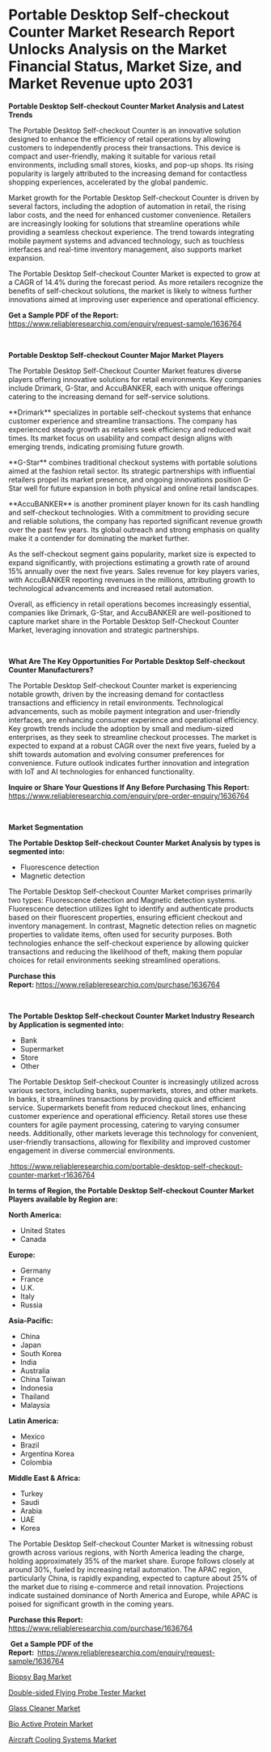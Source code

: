 <p><h1>Portable Desktop Self-checkout Counter Market Research Report Unlocks Analysis on the Market Financial Status, Market Size, and Market Revenue upto 2031</h1></p><p><strong>Portable Desktop Self-checkout Counter Market Analysis and Latest Trends</strong></p>
<p><p>The Portable Desktop Self-checkout Counter is an innovative solution designed to enhance the efficiency of retail operations by allowing customers to independently process their transactions. This device is compact and user-friendly, making it suitable for various retail environments, including small stores, kiosks, and pop-up shops. Its rising popularity is largely attributed to the increasing demand for contactless shopping experiences, accelerated by the global pandemic.</p><p>Market growth for the Portable Desktop Self-checkout Counter is driven by several factors, including the adoption of automation in retail, the rising labor costs, and the need for enhanced customer convenience. Retailers are increasingly looking for solutions that streamline operations while providing a seamless checkout experience. The trend towards integrating mobile payment systems and advanced technology, such as touchless interfaces and real-time inventory management, also supports market expansion.</p><p>The Portable Desktop Self-checkout Counter Market is expected to grow at a CAGR of 14.4% during the forecast period. As more retailers recognize the benefits of self-checkout solutions, the market is likely to witness further innovations aimed at improving user experience and operational efficiency.</p></p>
<p><strong>Get a Sample PDF of the Report:&nbsp;</strong> <a href="https://www.reliableresearchiq.com/enquiry/request-sample/1636764">https://www.reliableresearchiq.com/enquiry/request-sample/1636764</a></p>
<p>&nbsp;</p>
<p><strong>Portable Desktop Self-checkout Counter Major Market Players</strong></p>
<p><p>The Portable Desktop Self-Checkout Counter Market features diverse players offering innovative solutions for retail environments. Key companies include Drimark, G-Star, and AccuBANKER, each with unique offerings catering to the increasing demand for self-service solutions.</p><p>**Drimark** specializes in portable self-checkout systems that enhance customer experience and streamline transactions. The company has experienced steady growth as retailers seek efficiency and reduced wait times. Its market focus on usability and compact design aligns with emerging trends, indicating promising future growth.</p><p>**G-Star** combines traditional checkout systems with portable solutions aimed at the fashion retail sector. Its strategic partnerships with influential retailers propel its market presence, and ongoing innovations position G-Star well for future expansion in both physical and online retail landscapes.</p><p>**AccuBANKER** is another prominent player known for its cash handling and self-checkout technologies. With a commitment to providing secure and reliable solutions, the company has reported significant revenue growth over the past few years. Its global outreach and strong emphasis on quality make it a contender for dominating the market further. </p><p>As the self-checkout segment gains popularity, market size is expected to expand significantly, with projections estimating a growth rate of around 15% annually over the next five years. Sales revenue for key players varies, with AccuBANKER reporting revenues in the millions, attributing growth to technological advancements and increased retail automation. </p><p>Overall, as efficiency in retail operations becomes increasingly essential, companies like Drimark, G-Star, and AccuBANKER are well-positioned to capture market share in the Portable Desktop Self-Checkout Counter Market, leveraging innovation and strategic partnerships.</p></p>
<p>&nbsp;</p>
<p><strong>What Are The Key Opportunities For Portable Desktop Self-checkout Counter Manufacturers?</strong></p>
<p><p>The Portable Desktop Self-checkout Counter market is experiencing notable growth, driven by the increasing demand for contactless transactions and efficiency in retail environments. Technological advancements, such as mobile payment integration and user-friendly interfaces, are enhancing consumer experience and operational efficiency. Key growth trends include the adoption by small and medium-sized enterprises, as they seek to streamline checkout processes. The market is expected to expand at a robust CAGR over the next five years, fueled by a shift towards automation and evolving consumer preferences for convenience. Future outlook indicates further innovation and integration with IoT and AI technologies for enhanced functionality.</p></p>
<p><strong>Inquire or Share Your Questions If Any Before Purchasing This Report:</strong> <a href="https://www.reliableresearchiq.com/enquiry/pre-order-enquiry/1636764">https://www.reliableresearchiq.com/enquiry/pre-order-enquiry/1636764</a></p>
<p>&nbsp;</p>
<p><strong>Market Segmentation</strong></p>
<p><strong>The Portable Desktop Self-checkout Counter Market Analysis by types is segmented into:</strong></p>
<p><ul><li>Fluorescence detection</li><li>Magnetic detection</li></ul></p>
<p><p>The Portable Desktop Self-checkout Counter Market comprises primarily two types: Fluorescence detection and Magnetic detection systems. Fluorescence detection utilizes light to identify and authenticate products based on their fluorescent properties, ensuring efficient checkout and inventory management. In contrast, Magnetic detection relies on magnetic properties to validate items, often used for security purposes. Both technologies enhance the self-checkout experience by allowing quicker transactions and reducing the likelihood of theft, making them popular choices for retail environments seeking streamlined operations.</p></p>
<p><strong>Purchase this Report:&nbsp;</strong><a href="https://www.reliableresearchiq.com/purchase/1636764">https://www.reliableresearchiq.com/purchase/1636764</a></p>
<p>&nbsp;</p>
<p><strong>The Portable Desktop Self-checkout Counter Market Industry Research by Application is segmented into:</strong></p>
<p><ul><li>Bank</li><li>Supermarket</li><li>Store</li><li>Other</li></ul></p>
<p><p>The Portable Desktop Self-checkout Counter is increasingly utilized across various sectors, including banks, supermarkets, stores, and other markets. In banks, it streamlines transactions by providing quick and efficient service. Supermarkets benefit from reduced checkout lines, enhancing customer experience and operational efficiency. Retail stores use these counters for agile payment processing, catering to varying consumer needs. Additionally, other markets leverage this technology for convenient, user-friendly transactions, allowing for flexibility and improved customer engagement in diverse commercial environments.</p></p>
<p><a href="https://www.reliableresearchiq.com/portable-desktop-self-checkout-counter-market-r1636764">&nbsp;https://www.reliableresearchiq.com/portable-desktop-self-checkout-counter-market-r1636764</a></p>
<p><strong>In terms of Region, the Portable Desktop Self-checkout Counter Market Players available by Region are:</strong></p>
<p>
    <p> <strong> North America: </strong>
        <ul>
            <li>United States</li>
            <li>Canada</li>
        </ul>
        </p> 
    <p> <strong> Europe: </strong>
        <ul>
            <li>Germany</li>
            <li>France</li>
            <li>U.K.</li>
            <li>Italy</li>
            <li>Russia</li>
        </ul>
        </p> 
    <p> <strong> Asia-Pacific: </strong>
        <ul>
            <li>China</li>
            <li>Japan</li>
            <li>South Korea</li>
            <li>India</li>
            <li>Australia</li>
            <li>China Taiwan</li>
            <li>Indonesia</li>
            <li>Thailand</li>
            <li>Malaysia</li>
        </ul>
        </p> 
    <p> <strong> Latin America: </strong>
        <ul>
            <li>Mexico</li>
            <li>Brazil</li>
            <li>Argentina Korea</li>
            <li>Colombia</li>
        </ul>
        </p> 
    <p> <strong> Middle East & Africa: </strong>
        <ul>
            <li>Turkey</li>
            <li>Saudi</li>
            <li>Arabia</li>
            <li>UAE</li>
            <li>Korea</li>
        </ul>
    </p>
    </p>
<p><p>The Portable Desktop Self-checkout Counter Market is witnessing robust growth across various regions, with North America leading the charge, holding approximately 35% of the market share. Europe follows closely at around 30%, fueled by increasing retail automation. The APAC region, particularly China, is rapidly expanding, expected to capture about 25% of the market due to rising e-commerce and retail innovation. Projections indicate sustained dominance of North America and Europe, while APAC is poised for significant growth in the coming years.</p></p>
<p><strong>Purchase this Report: </strong><a href="https://www.reliableresearchiq.com/purchase/1636764">https://www.reliableresearchiq.com/purchase/1636764</a></p>
<p>&nbsp;<strong>Get a Sample PDF of the Report:&nbsp;&nbsp;</strong><a href="https://www.reliableresearchiq.com/enquiry/request-sample/1636764">https://www.reliableresearchiq.com/enquiry/request-sample/1636764</a></p>
<p><strong></strong></p>
<p><p><a href="https://www.linkedin.com/pulse/market-leaders-laggards-global-biopsy-bag-trends-forecast-2024-ggtpc?trackingId=d4boRRSySSK4bgZ1Q7I9yA%3D%3D">Biopsy Bag Market</a></p><p><a href="https://medium.com/@gabrielblanda5656/global-double-sided-flying-probe-tester-market-by-product-type-by-application-by-region-and-8ffecde45126?postPublishedType=repub">Double-sided Flying Probe Tester Market</a></p><p><a href="https://issuu.com/reportprime-2/docs/glass-cleaner-market-size-2030.pptx_b3971398ffede2">Glass Cleaner Market</a></p><p><a href="https://www.linkedin.com/pulse/global-bio-active-protein-market-trends-forecasts-strategic-ndnvf?trackingId=vzXZs4jCRwev%2Fe0DPC7nIQ%3D%3D">Bio Active Protein Market</a></p><p><a href="https://medium.com/@gabrielblanda5656/what-is-influencing-the-future-of-aircraft-cooling-systems-596e93d86e2e?postPublishedType=repub">Aircraft Cooling Systems Market</a></p></p>